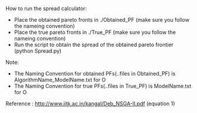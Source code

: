 How to run the spread calculator:
- Place the obtained pareto fronts in ./Obtained_PF (make sure you follow the nameing convention)
- Place the true pareto fronts in ./True_PF (make sure you follow the nameing convention)
- Run the script to obtain the spread of the obtained pareto frontier (python Spread.py)

Note: 
- The Naming Convention for obtained PFs(..files in Obtained_PF) is AlgorithmName_ModelName.txt for O
- The Naming Convention for true PFs(..files in True_PF) is ModelName.txt for O

Reference : http://www.iitk.ac.in/kangal/Deb_NSGA-II.pdf (equation 1)